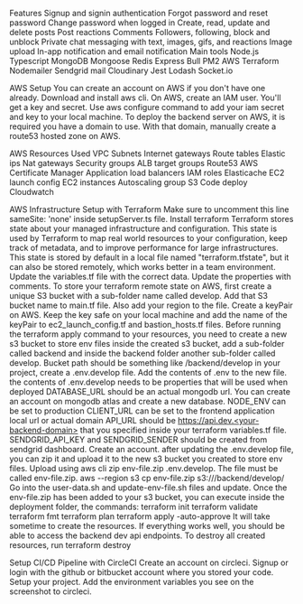 Features
Signup and signin authentication
Forgot password and reset password
Change password when logged in
Create, read, update and delete posts
Post reactions
Comments
Followers, following, block and unblock
Private chat messaging with text, images, gifs, and reactions
Image upload
In-app notification and email notification
Main tools
Node.js
Typescript
MongoDB
Mongoose
Redis
Express
Bull
PM2
AWS
Terraform
Nodemailer
Sendgrid mail
Cloudinary
Jest
Lodash
Socket.io



AWS Setup
You can create an account on AWS if you don't have one already.
Download and install aws cli.
On AWS, create an IAM user. You'll get a key and secret.
Use aws configure command to add your iam secret and key to your local machine.
To deploy the backend server on AWS, it is required you have a domain to use.
With that domain, manually create a route53 hosted zone on AWS.



AWS Resources Used
VPC
Subnets
Internet gateways
Route tables
Elastic ips
Nat gateways
Security groups
ALB target groups
Route53
AWS Certificate Manager
Application load balancers
IAM roles
Elasticache
EC2 launch config
EC2 instances
Autoscaling group
S3
Code deploy
Cloudwatch




AWS Infrastructure Setup with Terraform
Make sure to uncomment this line sameSite: 'none' inside setupServer.ts file.
Install terraform
Terraform stores state about your managed infrastructure and configuration. This state is used by Terraform to map real world resources to your configuration, keep track of metadata, and to improve performance for large infrastructures.
This state is stored by default in a local file named "terraform.tfstate", but it can also be stored remotely, which works better in a team environment.
Update the variables.tf file with the correct data. Update the properties with comments.
To store your terraform remote state on AWS, first create a unique S3 bucket with a sub-folder name called develop.
Add that S3 bucket name to main.tf file. Also add your region to the file.
Create a keyPair on AWS. Keep the key safe on your local machine and add the name of the keyPair to ec2_launch_config.tf and bastion_hosts.tf files.
Before running the terraform apply command to your resources, you need to
create a new s3 bucket to store env files
inside the created s3 bucket, add a sub-folder called backend and inside the backend folder another sub-folder called develop. Bucket path should be something like <your-s3-bucket>/backend/develop
in your project, create a .env.develop file. Add the contents of .env to the new file.
the contents of .env.develop needs to be properties that will be used when deployed
DATABASE_URL should be an actual mongodb url. You can create an account on mongodb atlas and create a new database.
NODE_ENV can be set to production
CLIENT_URL can be set to the frontend application local url or actual domain
API_URL should be https://api.dev.<your-backend-domain> that you specified inside your terraform variables.tf file.
SENDGRID_API_KEY and SENDGRID_SENDER should be created from sendgrid dashboard. Create an account.
after updating the .env.develop file, you can zip it and upload it to the new s3 bucket you created to store env files. Upload using aws cli
zip env-file.zip .env.develop. The file must be called env-file.zip.
aws --region <your-region> s3 cp env-file.zip s3://<your-s3-bucket>/backend/develop/
Go into the user-data.sh and update-env-file.sh files and update.
Once the env-file.zip has been added to your s3 bucket, you can execute inside the deployment folder, the commands:
terraform init
terraform validate
terraform fmt
terraform plan
terraform apply -auto-approve
It will take sometime to create the resources. If everything works well, you should be able to access the backend dev api endpoints.
To destroy all created resources, run
terraform destroy



Setup CI/CD Pipeline with CircleCI
Create an account on circleci.
Signup or login with the github or bitbucket account where you stored your code.
Setup your project.
Add the environment variables you see on the screenshot to circleci.